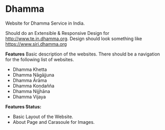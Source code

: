 # Dhamma
Website for Dhamma Service in India.

Should do an Extensible & Responsive Design for http://www.te.in.dhamma.org.
Design should look something like https://www.siri.dhamma.org

**Features**
Basic description of the websites.
There should be a navigation for the following list of websites.
- Dhamma Khetta
- Dhamma Nāgājjuna
- Dhamma Ārāma
- Dhamma Koṇdañña
- Dhamma Nijjhāna
- Dhamma Vijaya
 


**Features Status:**

- Basic Layout of the Website. 
- About Page and Carasoule for Images.  

